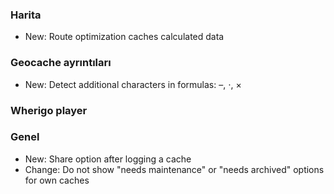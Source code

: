 
### Harita
- New: Route optimization caches calculated data

### Geocache ayrıntıları
- New: Detect additional characters in formulas: –, ⋅, ×

### Wherigo player

### Genel
- New: Share option after logging a cache
- Change: Do not show "needs maintenance" or "needs archived" options for own caches
